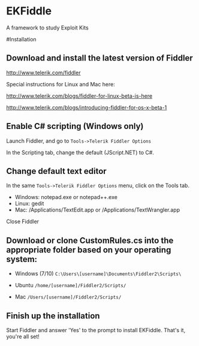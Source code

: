 # EKFiddle

A framework to study Exploit Kits

#Installation

## Download and install the latest version of Fiddler

http://www.telerik.com/fiddler

Special instructions for Linux and Mac here:

http://www.telerik.com/blogs/fiddler-for-linux-beta-is-here

http://www.telerik.com/blogs/introducing-fiddler-for-os-x-beta-1

## Enable C# scripting (Windows only)

Launch Fiddler, and go to `Tools->Telerik Fiddler Options`

In the Scripting tab, change the default (JScript.NET) to C#. 

## Change default text editor

In the same `Tools->Telerik Fiddler Options` menu, click on the Tools tab.

* Windows: notepad.exe or notepad++.exe
* Linux: gedit
* Mac: /Applications/TextEdit.app or /Applications/TextWrangler.app

Close Fiddler

## Download or clone CustomRules.cs into the appropriate folder based on your operating system:

* Windows (7/10) `C:\Users\[username]\Documents\Fiddler2\Scripts\`

* Ubuntu `/home/[username]/Fiddler2/Scripts/`

* Mac `/Users/[username]/Fiddler2/Scripts/`

## Finish up the installation

Start Fiddler and answer 'Yes' to the prompt to install EKFiddle. That's it, you're all set!

